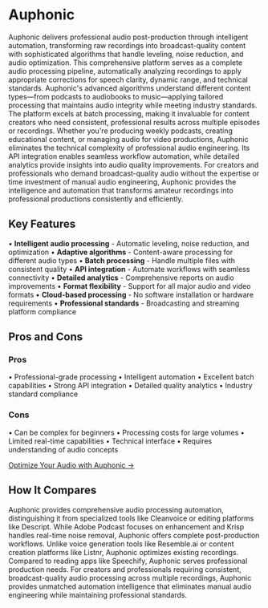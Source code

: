 # Auphonic

Auphonic delivers professional audio post-production through intelligent automation, transforming raw recordings into broadcast-quality content with sophisticated algorithms that handle leveling, noise reduction, and audio optimization. This comprehensive platform serves as a complete audio processing pipeline, automatically analyzing recordings to apply appropriate corrections for speech clarity, dynamic range, and technical standards. Auphonic's advanced algorithms understand different content types—from podcasts to audiobooks to music—applying tailored processing that maintains audio integrity while meeting industry standards. The platform excels at batch processing, making it invaluable for content creators who need consistent, professional results across multiple episodes or recordings. Whether you're producing weekly podcasts, creating educational content, or managing audio for video productions, Auphonic eliminates the technical complexity of professional audio engineering. Its API integration enables seamless workflow automation, while detailed analytics provide insights into audio quality improvements. For creators and professionals who demand broadcast-quality audio without the expertise or time investment of manual audio engineering, Auphonic provides the intelligence and automation that transforms amateur recordings into professional productions consistently and efficiently.

## Key Features

• **Intelligent audio processing** - Automatic leveling, noise reduction, and optimization
• **Adaptive algorithms** - Content-aware processing for different audio types
• **Batch processing** - Handle multiple files with consistent quality
• **API integration** - Automate workflows with seamless connectivity
• **Detailed analytics** - Comprehensive reports on audio improvements
• **Format flexibility** - Support for all major audio and video formats
• **Cloud-based processing** - No software installation or hardware requirements
• **Professional standards** - Broadcasting and streaming platform compliance

## Pros and Cons

### Pros
• Professional-grade processing
• Intelligent automation
• Excellent batch capabilities
• Strong API integration
• Detailed quality analytics
• Industry standard compliance

### Cons
• Can be complex for beginners
• Processing costs for large volumes
• Limited real-time capabilities
• Technical interface
• Requires understanding of audio concepts

[Optimize Your Audio with Auphonic →](https://auphonic.com)

## How It Compares

Auphonic provides comprehensive audio processing automation, distinguishing it from specialized tools like Cleanvoice or editing platforms like Descript. While Adobe Podcast focuses on enhancement and Krisp handles real-time noise removal, Auphonic offers complete post-production workflows. Unlike voice generation tools like Resemble.ai or content creation platforms like Listnr, Auphonic optimizes existing recordings. Compared to reading apps like Speechify, Auphonic serves professional production needs. For creators and professionals requiring consistent, broadcast-quality audio processing across multiple recordings, Auphonic provides unmatched automation intelligence that eliminates manual audio engineering while maintaining professional standards.